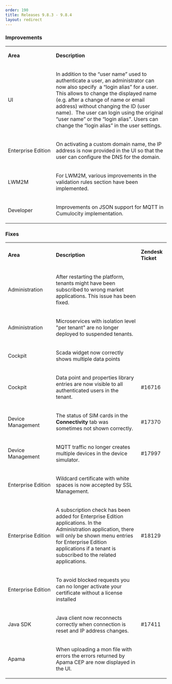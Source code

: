 ```yaml
---
order: 190
title: Releases 9.8.3 - 9.8.4
layout: redirect
---
```


### Improvements

<table>
<col width = 150>
<tbody>
<tr>
<td>
<p><strong>Area</strong></p>
</td>
<td>
<p><strong>Description</strong></p>
</td>
</tr>
<tr>
<td>
<p>UI</p>
</td>
<td>
<p>In addition to the “user name” used to authenticate a user, an administrator can now also specify&nbsp; a “login alias” for a user. This allows to change the displayed name (e.g. after a change of name or email address) without changing the ID (user name).&nbsp; The user can login using the original “user name” or the “login alias”. Users can change the “login alias” in the user settings.</p>
</td>
</tr>
<tr>
<td>
<p>Enterprise Edition</p>
</td>
<td>
<p>On activating a custom domain name, the IP address is now provided in the UI so that the user can configure the DNS for the domain.</p>
</td>
</tr>
<tr>
<td>
<p>LWM2M</p>
</td>
<td>
<p>For LWM2M, various improvements in the validation rules section have been implemented.</p>
</td>
</tr>
<tr>
<td>
<p>Developer</p>
</td>
<td>
<p>Improvements on JSON support for MQTT in Cumulocity implementation.</p>
</td>
</tr>
</tbody>
</table>

### Fixes

<table>
<col width = 150>
<tbody>
<tr>
<td>
<p><strong>Area</strong></p>
</td>
<td>
<p><strong>Description</strong></p>
</td>
<td>
<p><strong>Zendesk Ticket</strong></p>
</td>
</tr>
<tr>
<td>
<p>Administration</p>
</td>
<td>
<p>After restarting the platform, tenants might have been subscribed to wrong market applications. This issue has been fixed.</p>
</td>
<td>
<p>&nbsp;</p>
</td>
</tr>
<tr>
<td>
<p>Administration</p>
</td>
<td>
<p>Microservices with isolation level "per tenant" are no longer deployed to suspended tenants.</p>
</td>
<td>
<p>&nbsp;</p>
</td>
</tr>
<tr>
<td>
<p>Cockpit</p>
</td>
<td>
<p>Scada widget now correctly shows multiple data points</p>
</td>
<td>
<p>&nbsp;</p>
</td>
</tr>
<tr>
<td>
<p>Cockpit</p>
</td>
<td>
<p>Data point and properties library entries are now visible to all authenticated users in the tenant.</p>
</td>
<td>
<p>#16716</p>
</td>
</tr>
<tr>
<td>
<p>Device Management</p>
</td>
<td>
<p>The status of SIM cards in the <strong>Connectivity</strong> tab was sometimes not shown correctly.</p>
</td>
<td>
<p>#17370</p>
</td>
</tr>
<tr>
<td>
<p>Device Management</p>
</td>
<td>
<p>MQTT traffic no longer creates multiple devices in the device simulator.</p>
</td>
<td>
<p>#17997</p>
</td>
</tr>
<tr>
<td>
<p>Enterprise Edition</p>
</td>
<td>
<p>Wildcard certificate with white spaces is now accepted by SSL Management.</p></td>
<td>
<p>&nbsp;</p>
</td>
</tr>
<tr>
<td>
<p>Enterprise Edition</p>
</td>
<td>
<p>A subscription check has been added for Enterprise Edition applications. In the Administration application, there will only be shown menu entries for Enterprise Edition applications if a tenant is subscribed to the related applications.</p>
</td>
<td>
<p>#18129</p>
</td>
</tr>
<tr>
<td>
<p>Enterprise Edition</p>
</td>
<td>
<p>To avoid blocked requests you can no longer activate your certificate without a license installed</p>
</td>
<td>
<p>&nbsp;</p>
</td>
</tr>
<tr>
<td>
<p>Java SDK</p>
</td>
<td>
<p>Java client now reconnects correctly when connection is reset and IP address changes.</p>
</td>
<td>
<p>#17411</p>
</td>
</tr>
<tr>
<td>
<p>Apama</p>
</td>
<td>
<p>When uploading a mon file with errors the errors returned by Apama CEP are now displayed in the UI.</p>
</td>
<td>
<p>&nbsp;</p>
</td>
</tr>
</tbody>
</table>